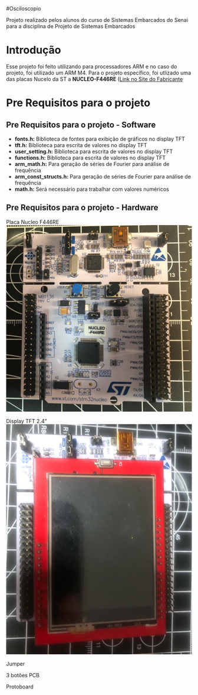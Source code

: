 #Osciloscopio

Projeto realizado pelos alunos do curso de Sistemas Embarcados do Senai para a disciplina de Projeto de Sistemas Embarcados

# Introdução

Esse projeto foi feito utilizando para processadores ARM e no caso do projeto, foi utilizado um ARM M4. Para o projeto específico, foi utlizado uma das placas Nucelo da ST a **NUCLEO-F446RE** ([Link no Site do Fabricante](https://www.st.com/en/evaluation-tools/nucleo-f446re.html) 

# Pre Requisitos para o projeto

## Pre Requisitos para o projeto - Software

- **fonts.h:** Biblioteca de fontes para exibição de gráficos no display TFT
- **tft.h:** Biblioteca para escrita de valores no display TFT
- **user_setting.h:** Biblioteca para escrita de valores no display TFT
- **functions.h:** Biblioteca para escrita de valores no display TFT
- **arm_math.h:** Para geração de séries de Fourier para análise de frequência
- **arm_const_structs.h:** Para geração de séries de Fourier para análise de frequência
- **math.h:** Será necessário para trabalhar com valores numéricos

## Pre Requisitos para o projeto - Hardware

Placa Nucleo F446RE
![Placa Nucleo F446RE](Imagens/FotoNucleoF446RE.jpeg)

Display TFT 2.4"
![Display TFT 2.4"](Imagens/NucleocomDisplayMontado.jpeg)

Jumper

3 botões PCB

Protoboard

